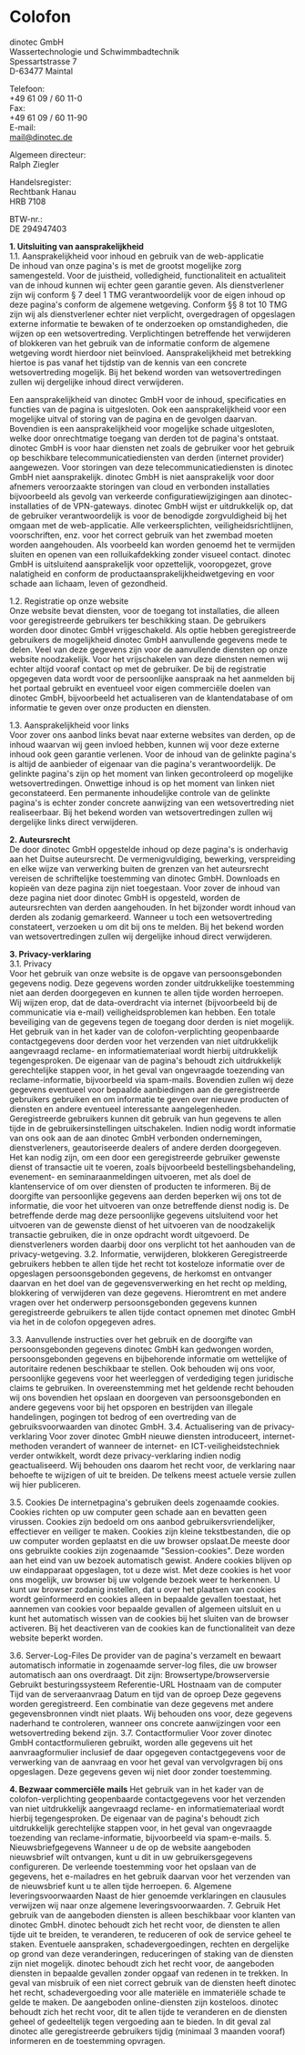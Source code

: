 ﻿# Colofon  
dinotec GmbH  
Wassertechnologie und Schwimmbadtechnik  
Spessartstrasse 7  
D-63477 Maintal  
  
Telefoon:  
+49 61 09 / 60 11-0   
Fax:  
+49 61 09 / 60 11-90   
E-mail:   
mail@dinotec.de  
  
Algemeen directeur:  
Ralph Ziegler  
  
Handelsregister:  
Rechtbank Hanau  
HRB 7108  
  
BTW-nr.:  
DE 294947403  
  
**1. Uitsluiting van aansprakelijkheid**    
1.1. Aansprakelijkheid voor inhoud en gebruik van de web-applicatie  
De inhoud van onze pagina's is met de grootst mogelijke zorg samengesteld. Voor de juistheid, volledigheid, functionaliteit en actualiteit van de inhoud kunnen wij echter geen garantie geven. Als dienstverlener zijn wij conform § 7 deel 1 TMG verantwoordelijk voor de eigen inhoud op deze pagina's conform de algemene wetgeving. Conform §§ 8 tot 10 TMG zijn wij als dienstverlener echter niet verplicht, overgedragen of opgeslagen externe informatie te bewaken of te onderzoeken op omstandigheden, die wijzen op een wetsovertreding. Verplichtingen betreffende het verwijderen of blokkeren van het gebruik van de informatie conform de algemene wetgeving wordt hierdoor niet beïnvloed. Aansprakelijkheid met betrekking hiertoe is pas vanaf het tijdstip van de kennis van een concrete wetsovertreding mogelijk. Bij het bekend worden van wetsovertredingen zullen wij dergelijke inhoud direct verwijderen. 
  
Een aansprakelijkheid van dinotec GmbH voor de inhoud, specificaties en functies van de pagina is uitgesloten. Ook een aansprakelijkheid voor een mogelijke uitval of storing van de pagina en de gevolgen daarvan. Bovendien is een aansprakelijkheid voor mogelijke schade uitgesloten, welke door onrechtmatige toegang van derden tot de pagina's ontstaat. 
dinotec GmbH is voor haar diensten net zoals de gebruiker voor het gebruik op beschikbare telecommunicatiediensten van derden (internet provider) aangewezen. Voor storingen van deze telecommunicatiediensten is dinotec GmbH niet aansprakelijk.
dinotec GmbH is niet aansprakelijk voor door afnemers veroorzaakte storingen van cloud en verbonden installaties bijvoorbeeld als gevolg van verkeerde configuratiewijzigingen aan dinotec-installaties of de VPN-gateways.
dinotec GmbH wijst er uitdrukkelijk op, dat de gebruiker verantwoordelijk is voor de benodigde zorgvuldigheid bij het omgaan met de web-applicatie. Alle verkeersplichten, veiligheidsrichtlijnen, voorschriften, enz. voor het correct gebruik van het zwembad moeten worden aangehouden. Als voorbeeld kan worden genoemd het te vermijden sluiten en openen van een rolluikafdekking zonder visueel contact. 
dinotec GmbH is uitsluitend aansprakelijk voor opzettelijk, vooropgezet, grove nalatigheid en conform de productaansprakelijkheidwetgeving en voor schade aan lichaam, leven of gezondheid.

1.2. Registratie op onze website  
Onze website bevat diensten, voor de toegang tot installaties, die alleen voor geregistreerde gebruikers ter beschikking staan. De gebruikers worden door dinotec GmbH vrijgeschakeld. Als optie hebben geregistreerde gebruikers de mogelijkheid dinotec GmbH aanvullende gegevens mede te delen.
Veel van deze gegevens zijn voor de aanvullende diensten op onze website noodzakelijk. Voor het vrijschakelen van deze diensten nemen wij echter altijd vooraf contact op met de gebruiker.
De bij de registratie opgegeven data wordt voor de persoonlijke aanspraak na het aanmelden bij het portaal gebruikt en eventueel voor eigen commerciële doelen van dinotec GmbH, bijvoorbeeld het actualiseren van de klantendatabase of om informatie te geven over onze producten en diensten.

1.3. Aansprakelijkheid voor links  
Voor zover ons aanbod links bevat naar externe websites van derden, op de inhoud waarvan wij geen invloed hebben, kunnen wij voor deze externe inhoud ook geen garantie verlenen. Voor de inhoud van de gelinkte pagina's is altijd de aanbieder of eigenaar van die pagina's verantwoordelijk. De gelinkte pagina's zijn op het moment van linken gecontroleerd op mogelijke wetsovertredingen. Onwettige inhoud is op het moment van linken niet geconstateerd. Een permanente inhoudelijke controle van de gelinkte pagina's is echter zonder concrete aanwijzing van een wetsovertreding niet realiseerbaar. Bij het bekend worden van wetsovertredingen zullen wij dergelijke links direct verwijderen. 

**2. Auteursrecht**  
De door dinotec GmbH opgestelde inhoud op deze pagina's is onderhavig aan het Duitse auteursrecht. De vermenigvuldiging, bewerking, verspreiding en elke wijze van verwerking buiten de grenzen van het auteursrecht vereisen de schriftelijke toestemming van dinotec GmbH. Downloads en kopieën van deze pagina zijn niet toegestaan. Voor zover de inhoud van deze pagina niet door dinotec GmbH is opgesteld, worden de auteursrechten van derden aangehouden. In het bijzonder wordt inhoud van derden als zodanig gemarkeerd. Wanneer u toch een wetsovertreding constateert, verzoeken u om dit bij ons te melden. Bij het bekend worden van wetsovertredingen zullen wij dergelijke inhoud direct verwijderen.

**3. Privacy-verklaring**  
3.1. Privacy    
Voor het gebruik van onze website is de opgave van persoonsgebonden gegevens nodig. Deze gegevens worden zonder uitdrukkelijke toestemming niet aan derden doorgegeven en kunnen te allen tijde worden herroepen. Wij wijzen erop, dat de data-overdracht via internet (bijvoorbeeld bij de communicatie via e-mail) veiligheidsproblemen kan hebben. Een totale beveiliging van de gegevens tegen de toegang door derden is niet mogelijk. Het gebruik van in het kader van de colofon-verplichting geopenbaarde contactgegevens door derden voor het verzenden van niet uitdrukkelijk aangevraagd reclame- en informatiemateriaal wordt hierbij uitdrukkelijk tegengesproken. De eigenaar van de pagina's behoudt zich uitdrukkelijk gerechtelijke stappen voor, in het geval van ongevraagde toezending van reclame-informatie, bijvoorbeeld via spam-mails.
Bovendien zullen wij deze gegevens eventueel voor bepaalde aanbiedingen aan de geregistreerde gebruikers gebruiken en om informatie te geven over nieuwe producten of diensten en andere eventueel interessante aangelegenheden. Geregistreerde gebruikers kunnen dit gebruik van hun gegevens te allen tijde in de gebruikersinstellingen uitschakelen. 
Indien nodig wordt informatie van ons ook aan de aan dinotec GmbH verbonden ondernemingen, dienstverleners, geautoriseerde dealers of andere derden doorgegeven. Het kan nodig zijn, om een door een geregistreerde gebruiker gewenste dienst of transactie uit te voeren, zoals bijvoorbeeld bestellingsbehandeling, evenement- en seminaraanmeldingen uitvoeren, met als doel de klantenservice of om over diensten of producten te informeren. Bij de doorgifte van persoonlijke gegevens aan derden beperken wij ons tot de informatie, die voor het uitvoeren van onze betreffende dienst nodig is. De betreffende derde mag deze persoonlijke gegevens uitsluitend voor het uitvoeren van de gewenste dienst of het uitvoeren van de noodzakelijk transactie gebruiken, die in onze opdracht wordt uitgevoerd. De dienstverleners worden daarbij door ons verplicht tot het aanhouden van de privacy-wetgeving.
3.2. Informatie, verwijderen, blokkeren
Geregistreerde gebruikers hebben te allen tijde het recht tot kosteloze informatie over de opgeslagen persoonsgebonden gegevens, de herkomst en ontvanger daarvan en het doel van de gegevensverwerking en het recht op melding, blokkering of verwijderen van deze gegevens. Hieromtrent en met andere vragen over het onderwerp persoonsgebonden gegevens kunnen geregistreerde gebruikers te allen tijde contact opnemen met dinotec GmbH via het in de colofon opgegeven adres.

3.3. Aanvullende instructies over het gebruik en de doorgifte van persoonsgebonden gegevens
dinotec GmbH kan gedwongen worden, persoonsgebonden gegevens en bijbehorende informatie om wettelijke of autoritaire redenen beschikbaar te stellen. Ook behouden wij ons voor, persoonlijke gegevens voor het weerleggen of verdediging tegen juridische claims te gebruiken. In overeenstemming met het geldende recht behouden wij ons bovendien het opslaan en doorgeven van persoonsgebonden en andere gegevens voor bij het opsporen en bestrijden van illegale handelingen, pogingen tot bedrog of een overtreding van de gebruiksvoorwaarden van dinotec GmbH.
3.4. Actualisering van de privacy-verklaring
Voor zover dinotec GmbH nieuwe diensten introduceert, internet-methoden verandert of wanneer de internet- en ICT-veiligheidstechniek verder ontwikkelt, wordt deze privacy-verklaring indien nodig geactualiseerd. Wij behouden ons daarom het recht voor, de verklaring naar behoefte te wijzigen of uit te breiden. De telkens meest actuele versie zullen wij hier publiceren.

3.5. Cookies
De internetpagina's gebruiken deels zogenaamde cookies. Cookies richten op uw computer geen schade aan en bevatten geen virussen. Cookies zijn bedoeld om ons aanbod gebruikersvriendelijker, effectiever en veiliger te maken. Cookies zijn kleine tekstbestanden, die op uw computer worden geplaatst en die uw browser opslaat.De meeste door ons gebruikte cookies zijn zogenaamde "Session-cookies". Deze worden aan het eind van uw bezoek automatisch gewist. Andere cookies blijven op uw eindapparaat opgeslagen, tot u deze wist. Met deze cookies is het voor ons mogelijk, uw browser bij uw volgende bezoek weer te herkennen. U kunt uw browser zodanig instellen, dat u over het plaatsen van cookies wordt geïnformeerd en cookies alleen in bepaalde gevallen toestaat, het aannemen van cookies voor bepaalde gevallen of algemeen uitsluit en u kunt het automatisch wissen van de cookies bij het sluiten van de browser activeren. Bij het deactiveren van de cookies kan de functionaliteit van deze website beperkt worden.

3.6. Server-Log-Files
De provider van de pagina's verzamelt en bewaart automatisch informatie in zogenaamde server-log files, die uw browser automatisch aan ons overdraagt. Dit zijn: 
Browsertype/browserversie
Gebruikt besturingssysteem
Referentie-URL
Hostnaam van de computer
Tijd van de serveraanvraag
Datum en tijd van de oproep
Deze gegevens worden geregistreerd. Een combinatie van deze gegevens met andere gegevensbronnen vindt niet plaats. Wij behouden ons voor, deze gegevens naderhand te controleren, wanneer ons concrete aanwijzingen voor een wetsovertreding bekend zijn.
3.7. Contactformulier
Voor zover dinotec GmbH contactformulieren gebruikt, worden alle gegevens uit het aanvraagformulier inclusief de daar opgegeven contactgegevens voor de verwerking van de aanvraag en voor het geval van vervolgvragen bij ons opgeslagen. Deze gegevens geven wij niet door zonder toestemming.

**4. Bezwaar commerciële mails**
Het gebruik van in het kader van de colofon-verplichting geopenbaarde contactgegevens voor het verzenden van niet uitdrukkelijk aangevraagd reclame- en informatiemateriaal wordt hierbij tegengesproken. De eigenaar van de pagina's behoudt zich uitdrukkelijk gerechtelijke stappen voor, in het geval van ongevraagde toezending van reclame-informatie, bijvoorbeeld via spam-e-mails.
5. Nieuwsbriefgegevens
Wanneer u de op de website aangeboden nieuwsbrief wilt ontvangen, kunt u dit in uw gebruikersgegevens configureren. De verleende toestemming voor het opslaan van de gegevens, het e-mailadres en het gebruik daarvan voor het verzenden van de nieuwsbrief kunt u te allen tijde herroepen.
6. Algemene leveringsvoorwaarden
Naast de hier genoemde verklaringen en clausules verwijzen wij naar onze algemene leveringsvoorwaarden.
7. Gebruik
Het gebruik van de aangeboden diensten is alleen beschikbaar voor klanten van dinotec GmbH. dinotec behoudt zich het recht voor, de diensten te allen tijde uit te breiden, te veranderen, te reduceren of ook de service geheel te staken. Eventuele aanspraken, schadevergoedingen, rechten en dergelijke op grond van deze veranderingen, reduceringen of staking van de diensten zijn niet mogelijk.
dinotec behoudt zich het recht voor, de aangeboden diensten in bepaalde gevallen zonder opgaaf van redenen in te trekken. In geval van misbruik of een niet correct gebruik van de diensten heeft dinotec het recht, schadevergoeding voor alle materiële en immateriële schade te gelde te maken. 
De aangeboden online-diensten zijn kosteloos. dinotec behoudt zich het recht voor, dit te allen tijde te veranderen en de diensten geheel of gedeeltelijk tegen vergoeding aan te bieden. In dit geval zal dinotec alle geregistreerde gebruikers tijdig (minimaal 3 maanden vooraf) informeren en de toestemming opvragen.
